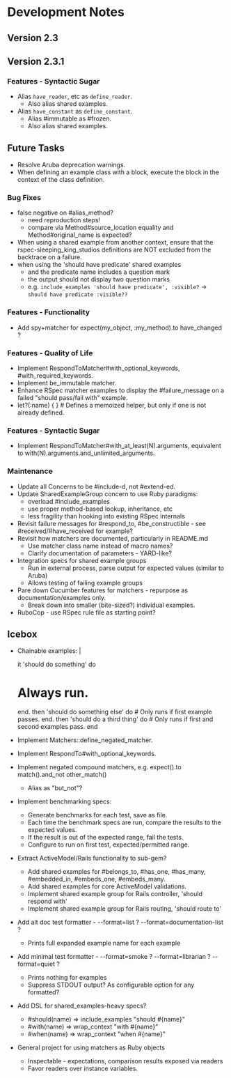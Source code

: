 # Development Notes

## Version 2.3

## Version 2.3.1

### Features - Syntactic Sugar

- Alias `have_reader`, etc as `define_reader`.
  - Also alias shared examples.
- Alias `have_constant` as `define_constant`.
  - Alias #immutable as #frozen.
  - Also alias shared examples.

## Future Tasks

- Resolve Aruba deprecation warnings.
- When defining an example class with a block, execute the block in the context of the class definition.

### Bug Fixes

- false negative on #alias_method?
  - need reproduction steps!
  - compare via Method#source_location equality and Method#original_name is expected?
- When using a shared example from another context, ensure that the rspec-sleeping_king_studios definitions are NOT excluded from the backtrace on a failure.
- when using the 'should have predicate' shared examples
  - and the predicate name includes a question mark
  - the output should not display two question marks
  - e.g. `include_examples 'should have predicate', :visible?` -> `should have predicate :visible??`

### Features - Functionality

- Add spy+matcher for expect(my_object, :my_method).to have_changed ?

### Features - Quality of Life

- Implement RespondToMatcher#with_optional_keywords, #with_required_keywords.
- Implement be_immutable matcher.
- Enhance RSpec matcher examples to display the #failure_message on a failed "should pass/fail with" example.
- let?(:name) { } # Defines a memoized helper, but only if one is not already defined.

### Features - Syntactic Sugar

- Implement RespondToMatcher#with_at_least(N).arguments, equivalent to with(N).arguments.and_unlimited_arguments.

### Maintenance

- Update all Concerns to be #include-d, not #extend-ed.
- Update SharedExampleGroup concern to use Ruby paradigms:
  - overload #include_examples
  - use proper method-based lookup, inheritance, etc
  - less fragility than hooking into existing RSpec internals
- Revisit failure messages for #respond_to, #be_constructible - see #received/#have_received for example?
- Revisit how matchers are documented, particularly in README.md
  - Use matcher class name instead of macro names?
  - Clarify documentation of parameters - YARD-like?
- Integration specs for shared example groups
  - Run in external process, parse output for expected values (similar to Aruba)
  - Allows testing of failing example groups
- Pare down Cucumber features for matchers - repurpose as documentation/examples only.
  - Break down into smaller (bite-sized?) individual examples.
- RuboCop - use RSpec rule file as starting point?

## Icebox

- Chainable examples: |

  it 'should do something' do
    # Always run.
  end.
    then 'should do something else' do
      # Only runs if first example passes.
    end.
    then 'should do a third thing' do
      # Only runs if first and second examples pass.
    end

- Implement Matchers::define_negated_matcher.
- Implement RespondTo#with_optional_keywords.
- Implement negated compound matchers, e.g. expect().to match().and_not other_match()
  - Alias as "but_not"?
- Implement benchmarking specs:
  - Generate benchmarks for each test, save as file.
  - Each time the benchmark specs are run, compare the results to the expected values.
  - If the result is out of the expected range, fail the tests.
  - Configure to run on first test, expected/permitted range.
- Extract ActiveModel/Rails functionality to sub-gem?
  - Add shared examples for #belongs_to, #has_one, #has_many, #embedded_in, #embeds_one, #embeds_many.
  - Add shared examples for core ActiveModel validations.
  - Implement shared example group for Rails controller, 'should respond with'
  - Implement shared example group for Rails routing, 'should route to'
- Add alt doc test formatter - --format=list ? --format=documentation-list ?
  - Prints full expanded example name for each example
- Add minimal test formatter - --format=smoke ? --format=librarian ? --format=quiet ?
  - Prints nothing for examples
  - Suppress STDOUT output? As configurable option for any formatted?
- Add DSL for shared_examples-heavy specs?
  - #should(name) => include_examples "should #{name}"
  - #with(name)   => wrap_context "with #{name}"
  - #when(name)   => wrap_context "when #{name}"
- General project for using matchers as Ruby objects
  - Inspectable - expectations, comparison results exposed via readers
  - Favor readers over instance variables.
